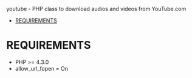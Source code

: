 youtube - PHP class to download audios and videos from YouTube.com

- [REQUIREMENTS](#requirements)

# REQUIREMENTS

- PHP >= 4.3.0
- allow_url_fopen = On
